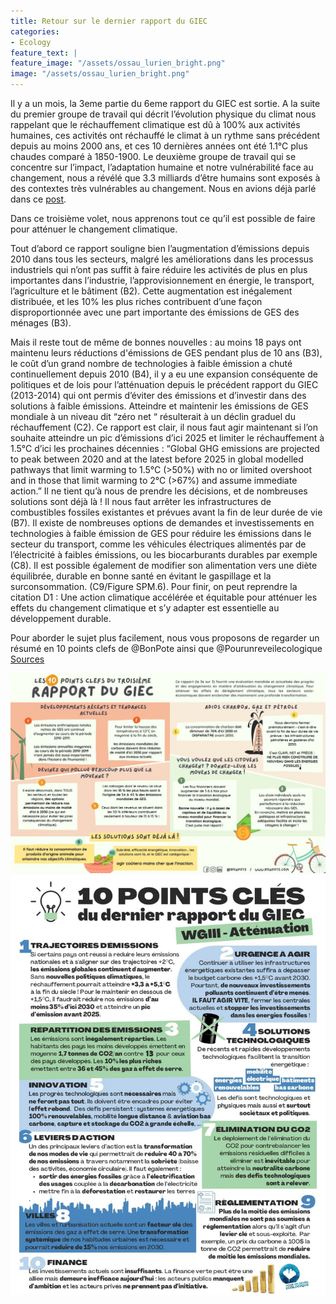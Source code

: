 ```yaml
---
title: Retour sur le dernier rapport du GIEC
categories:
- Ecology
feature_text: |
feature_image: "/assets/ossau_lurien_bright.png"
image: "/assets/ossau_lurien_bright.png"
---
```


Il y a un mois, la 3eme partie du 6eme rapport du GIEC est sortie. A la suite du premier groupe de travail qui décrit l’évolution physique du climat nous rappelant que le réchauffement climatique est dû à 100% aux activités humaines, ces activités ont réchauffé le climat à un rythme sans précédent depuis au moins 2000 ans, et ces 10 dernières années ont été 1.1°C plus chaudes comparé à 1850-1900. Le deuxième groupe de travail qui se concentre sur l’impact, l’adaptation humaine et notre vulnérabilité face au changement, nous a révélé que 3.3 milliards d’être humains sont exposés à des contextes très vulnérables au changement. Nous en avions déjà parlé dans ce [post](https://www.linkedin.com/posts/green-ai-uppa_opportunity-future-health-activity-6904406004813967360-4sqf?utm_source=linkedin_share&utm_medium=member_desktop_web). 

Dans ce troisième volet, nous apprenons tout ce qu’il est possible de faire pour atténuer le changement climatique. 

Tout d’abord ce rapport souligne bien l’augmentation d’émissions depuis 2010 dans tous les secteurs, malgré les améliorations dans les processus industriels qui n’ont pas suffit à faire réduire les activités de plus en plus importantes dans l’industrie, l’approvisionnement en énergie, le transport, l’agriculture et le bâtiment (B2). Cette augmentation est inégalement distribuée, et les 10% les plus riches contribuent d’une façon disproportionnée avec une part importante des émissions de GES des ménages (B3).

Mais il reste tout de même de bonnes nouvelles : au moins 18 pays ont maintenu leurs réductions d'émissions de GES pendant plus de 10 ans (B3), le coût d’un grand nombre de technologies à faible émission a chuté continuellement depuis 2010 (B4), il y a eu une expansion conséquente de politiques et de lois pour l’atténuation depuis le précédent rapport du GIEC (2013-2014) qui ont permis d’éviter des émissions et d’investir dans des solutions à faible émissions. Atteindre et maintenir les émissions de GES mondiale à un niveau dit “zéro net “ résulterait à un déclin graduel du réchauffement (C2).
Ce rapport est clair, il nous faut agir maintenant si l’on souhaite atteindre un pic d’émissions d’ici 2025 et limiter le réchauffement à 1.5°C d’ici les prochaines décennies : 
“Global GHG emissions are projected to peak between 2020 and at the latest before 2025 in global modelled pathways that limit warming to 1.5°C (>50%) with no or limited overshoot and in those that limit warming to 2°C (>67%) and assume immediate action.”
Il ne tient qu’à nous de prendre les décisions, et de nombreuses solutions sont déjà là ! Il nous faut arrêter les infrastructures de combustibles fossiles existantes et prévues avant la fin de leur durée de vie (B7). Il existe de nombreuses options de demandes et investissements en technologies à faible émission de GES pour réduire les émissions dans le secteur du transport, comme les véhicules électriques alimentés par de l’électricité à faibles émissions, ou les biocarburants durables par exemple (C8). Il est possible également de modifier son alimentation vers une diète équilibrée, durable en bonne santé en évitant le gaspillage et la surconsommation. (C9/Figure SPM.6). Pour finir, on peut reprendre la citation D1 : Une action climatique accélérée et équitable pour atténuer les effets du changement climatique et s’y adapter est essentielle au développement durable.

Pour aborder le sujet plus facilement, nous vous proposons de regarder un résumé en 10 points clefs de @BonPote ainsi que @Pourunreveilecologique
[Sources](https://www.ipcc.ch/report/ar6/wg3/)

![](/images/environnement1.jpeg)
![](/images/environnement2.jpeg)

